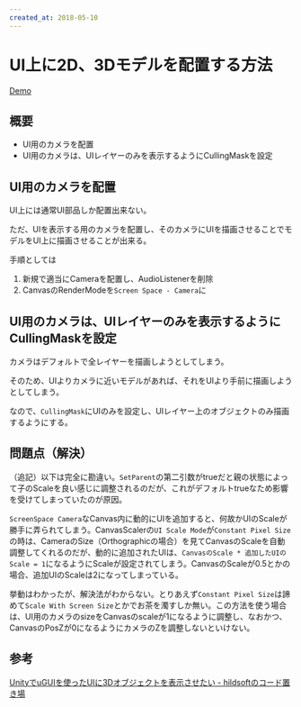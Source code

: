 ```yaml
---
created_at: 2018-05-10
---
```


# UI上に2D、3Dモデルを配置する方法

[Demo](https://ryou.github.io/unity-model-on-ui/Dist/)

## 概要

+ UI用のカメラを配置
+ UI用のカメラは、UIレイヤーのみを表示するようにCullingMaskを設定


## UI用のカメラを配置

UI上には通常UI部品しか配置出来ない。

ただ、UIを表示する用のカメラを配置し、そのカメラにUIを描画させることでモデルをUI上に描画させることが出来る。

手順としては

1. 新規で適当にCameraを配置し、AudioListenerを削除
1. CanvasのRenderModeを`Screen Space - Camera`に

## UI用のカメラは、UIレイヤーのみを表示するようにCullingMaskを設定

カメラはデフォルトで全レイヤーを描画しようとしてしまう。

そのため、UIよりカメラに近いモデルがあれば、それをUIより手前に描画しようとしてしまう。

なので、`CullingMask`にUIのみを設定し、UIレイヤー上のオブジェクトのみ描画するようにする。


## 問題点（解決）

（追記）以下は完全に勘違い。`SetParent`の第二引数がtrueだと親の状態によって子のScaleを良い感じに調整されるのだが、これがデフォルトtrueなため影響を受けてしまっていたのが原因。

`ScreenSpace Camera`なCanvas内に動的にUIを追加すると、何故かUIのScaleが勝手に弄られてしまう。CanvasScalerの`UI Scale Mode`が`Constant Pixel Size`の時は、CameraのSize（Orthographicの場合）を見てCanvasのScaleを自動調整してくれるのだが、動的に追加されたUIは、`CanvasのScale * 追加したUIのScale = 1`になるようにScaleが設定されてしまう。CanvasのScaleが0.5とかの場合、追加UIのScaleは2になってしまっている。

挙動はわかったが、解決法がわからない。とりあえず`Constant Pixel Size`は諦めて`Scale With Screen Size`とかでお茶を濁すしか無い。この方法を使う場合は、UI用のカメラのsizeをCanvasのscaleが1になるように調整し、なおかつ、CanvasのPosZが0になるようにカメラのZを調整しないといけない。


## 参考

[UnityでuGUIを使ったUIに3Dオブジェクトを表示させたい - hildsoftのコード置き場](http://code.hildsoft.com/entry/2018/01/10/090000)
